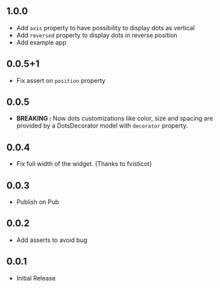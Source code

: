 ## 1.0.0

* Add `axis` property to have possibility to display dots as vertical
* Add `reversed` property to display dots in reverse position
* Add example app

## 0.0.5+1

* Fix assert on `position` property

## 0.0.5

* __BREAKING :__ Now dots customizations like color, size and spacing are provided by a DotsDecorator model with `decorator` property.

## 0.0.4

* Fix full width of the widget. (Thanks to fvisticot)
  
## 0.0.3

* Publish on Pub

## 0.0.2

* Add asserts to avoid bug

## 0.0.1

* Initial Release

